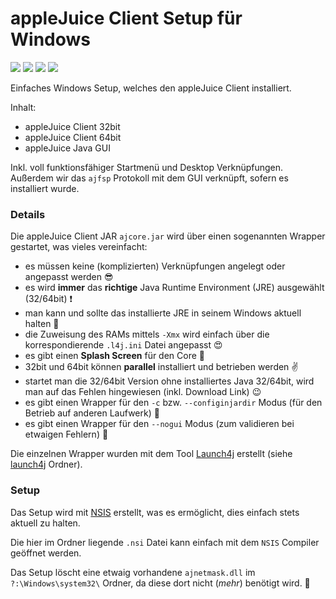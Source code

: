 # appleJuice Client Setup für Windows

![](https://img.shields.io/github/license/applejuicenetz/setup)
![](https://img.shields.io/github/v/release/applejuicenetz/setup)
![](https://img.shields.io/github/downloads/applejuicenetz/setup/total)
![](https://github.com/applejuicenetz/setup/workflows/release/badge.svg)

Einfaches Windows Setup, welches den appleJuice Client installiert.

Inhalt:
- appleJuice Client 32bit
- appleJuice Client 64bit
- appleJuice Java GUI

Inkl. voll funktionsfähiger Startmenü und Desktop Verknüpfungen.
Außerdem wir das `ajfsp` Protokoll mit dem GUI verknüpft, sofern es installiert wurde.

### Details

Die appleJuice Client JAR `ajcore.jar` wird über einen sogenannten Wrapper gestartet, was vieles vereinfacht:

- es müssen keine (komplizierten) Verknüpfungen angelegt oder angepasst werden :sunglasses:
- es wird **immer** das **richtige** Java Runtime Environment (JRE) ausgewählt (32/64bit) :exclamation:
- man kann und sollte das installierte JRE in seinem Windows aktuell halten :dizzy:
- die Zuweisung des RAMs mittels `-Xmx` wird einfach über die korrespondierende `.l4j.ini` Datei angepasst :heart_eyes:
- es gibt einen **Splash Screen** für den Core :rocket: 
- 32bit und 64bit können **parallel** installiert und betrieben werden :v:
- startet man die 32/64bit Version ohne installiertes Java 32/64bit, wird man auf das Fehlen hingewiesen (inkl. Download Link) :wink:
- es gibt einen Wrapper für den `-c` bzw. `--configinjardir` Modus (für den Betrieb auf anderen Laufwerk) :floppy_disk:
- es gibt einen Wrapper für den `--nogui` Modus (zum validieren bei etwaigen Fehlern) :bug:

Die einzelnen Wrapper wurden mit dem Tool [Launch4j](http://launch4j.sourceforge.net) erstellt (siehe [launch4j](./launch4j/) Ordner).

### Setup

Das Setup wird mit [NSIS](https://nsis.sourceforge.io/Main_Page) erstellt, was es ermöglicht, dies einfach stets aktuell zu halten.
 
Die hier im Ordner liegende `.nsi` Datei kann einfach mit dem `NSIS` Compiler geöffnet werden.

Das Setup löscht eine etwaig vorhandene `ajnetmask.dll` im `?:\Windows\system32\` Ordner, da diese dort nicht (_mehr_) benötigt wird. :put_litter_in_its_place: 
